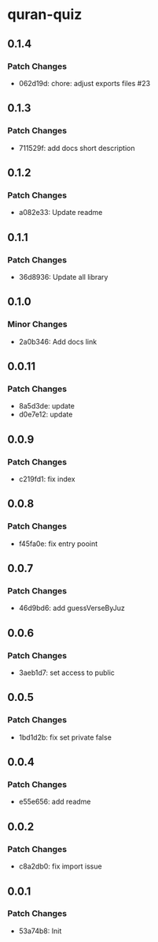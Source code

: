 # quran-quiz

## 0.1.4

### Patch Changes

- 062d19d: chore: adjust exports files #23

## 0.1.3

### Patch Changes

- 711529f: add docs short description

## 0.1.2

### Patch Changes

- a082e33: Update readme

## 0.1.1

### Patch Changes

- 36d8936: Update all library

## 0.1.0

### Minor Changes

- 2a0b346: Add docs link

## 0.0.11

### Patch Changes

- 8a5d3de: update
- d0e7e12: update

## 0.0.9

### Patch Changes

- c219fd1: fix index

## 0.0.8

### Patch Changes

- f45fa0e: fix entry pooint

## 0.0.7

### Patch Changes

- 46d9bd6: add guessVerseByJuz

## 0.0.6

### Patch Changes

- 3aeb1d7: set access to public

## 0.0.5

### Patch Changes

- 1bd1d2b: fix set private false

## 0.0.4

### Patch Changes

- e55e656: add readme

## 0.0.2

### Patch Changes

- c8a2db0: fix import issue

## 0.0.1

### Patch Changes

- 53a74b8: Init
